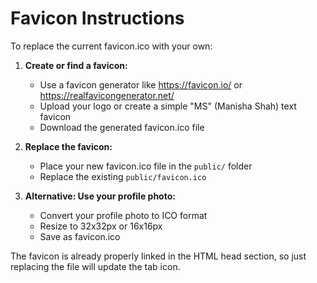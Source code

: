 # Favicon Instructions

To replace the current favicon.ico with your own:

1. **Create or find a favicon:**
   - Use a favicon generator like https://favicon.io/ or https://realfavicongenerator.net/
   - Upload your logo or create a simple "MS" (Manisha Shah) text favicon
   - Download the generated favicon.ico file

2. **Replace the favicon:**
   - Place your new favicon.ico file in the `public/` folder
   - Replace the existing `public/favicon.ico`

3. **Alternative: Use your profile photo:**
   - Convert your profile photo to ICO format
   - Resize to 32x32px or 16x16px
   - Save as favicon.ico

The favicon is already properly linked in the HTML head section, so just replacing the file will update the tab icon.

